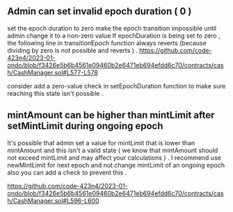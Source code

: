 ## Admin can set invalid epoch duration ( 0 ) 

set the epoch duration to zero make the epoch transition impossible until admin change it to a non-zero value 
If epochDuration is being set to zero , the following line in transitionEpoch function always reverts (because dividing by zero is not possible and reverts ) . 
https://github.com/code-423n4/2023-01-ondo/blob/f3426e5b6b4561e09460b2e6471eb694efdd6c70/contracts/cash/CashManager.sol#L577-L578

consider add a zero-value check in setEpochDuration function to make sure reaching this state isn't possible . 

## mintAmount can be higher than mintLimit after setMintLimit during ongoing epoch 

It's possible that admin set a value for mintLimit that is lower than mintAmount and this isn't a valid state ( we know that mintAmount should not exceed mintLimit and may affect your calculations ) .
I recommend use newMintLimit for next epoch and not change mintLimit of an ongoing epoch also you can add a check to prevent this .

https://github.com/code-423n4/2023-01-ondo/blob/f3426e5b6b4561e09460b2e6471eb694efdd6c70/contracts/cash/CashManager.sol#L596-L600